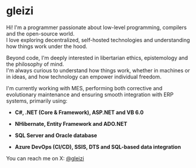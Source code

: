 # gleizi

Hi! I'm a programmer passionate about low-level programming, compilers and the open-source world.  
I love exploring decentralized, self-hosted technologies and understanding how things work under the hood.

Beyond code, I'm deeply interested in libertarian ethics, epistemology and the philosophy of mind.  
I'm always curious to understand how things work, whether in machines or in ideas, and how technology can empower individual freedom.

I'm currently working with MES, performing both corrective and evolutionary maintenance and ensuring smooth integration with ERP systems, primarily using:

- **C#, .NET (Core & Framework), ASP.NET and VB 6.0**

- **NHibernate, Entity Framework and ADO.NET**

- **SQL Server and Oracle database**

- **Azure DevOps (CI/CD), SSIS, DTS and SQL-based data integration**

You can reach me on X: [@gleizi](https://x.com/gleizi)
